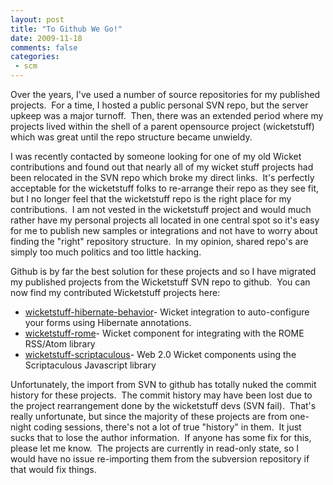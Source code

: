 ```yaml
---
layout: post
title: "To Github We Go!"
date: 2009-11-18
comments: false
categories:
 - scm
---
```


Over the years, I've used a number of source repositories for my published projects.  For a time, I hosted a public personal SVN repo, but the server upkeep was a major turnoff.  Then, there was an extended period where my projects lived within the shell of a parent opensource project (wicketstuff) which was great until the repo structure became unwieldy.
   
   
I was recently contacted by someone looking for one of my old Wicket contributions and found out that nearly all of my wicket stuff projects had been relocated in the SVN repo which broke my direct links.  It's perfectly acceptable for the wicketstuff folks to re-arrange their repo as they see fit, but I no longer feel that the wicketstuff repo is the right place for my contributions.  I am not vested in the wicketstuff project and would much rather have my personal projects all located in one central spot so it's easy for me to publish new samples or integrations and not have to worry about finding the "right" repository structure.  In my opinion, shared repo's are simply too much politics and too little hacking.
   
   
Github is by far the best solution for these projects and so I have migrated my published projects from the Wicketstuff SVN repo to github.  You can now find my contributed Wicketstuff projects here:
   
  - [wicketstuff-hibernate-behavior](http://github.com/wireframe/wicketstuff-hibernate-behavior/)- Wicket integration to auto-configure your forms using Hibernate annotations.
  - [wicketstuff-rome](http://github.com/wireframe/wicketstuff-rome)- Wicket component for integrating with the ROME RSS/Atom library
  - [wicketstuff-scriptaculous](http://github.com/wireframe/wicketstuff-scriptaculous)- Web 2.0 Wicket components using the Scriptaculous Javascript library

   
Unfortunately, the import from SVN to github has totally nuked the commit history for these projects.  The commit history may have been lost due to the project rearrangement done by the wicketstuff devs (SVN fail).  That's really unfortunate, but since the majority of these projects are from one-night coding sessions, there's not a lot of true "history" in them.  It just sucks that to lose the author information.  If anyone has some fix for this, please let me know.  The projects are currently in read-only state, so I would have no issue re-importing them from the subversion repository if that would fix things.